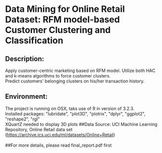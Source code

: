 # Data Mining for Online Retail Dataset: RFM model-based Customer Clustering and Classification
## Description: 
Apply customer-centric marketing based on RFM model. Utilize both HAC and k-means algorithms to force customer clusters.</br>
Predict customers' belonging clusters on his/her transaction history.
## Environment:
The project is running on OSX, taks use of R in version of 3.2.3.</br>
Installed packages: "lubridate", "plot3D", "plotrix", "dplyr", "ggplot2", "reshape2", "rgl"</br>
XQuartZ needed to display 3D plots
##Data Source: 
UCI Machine Learning Repository, Online Retail data set (https://archive.ics.uci.edu/ml/datasets/Online+Retail)</br>
</br>
##For more details, please read final_report.pdf first
